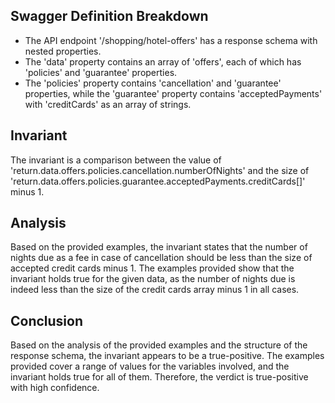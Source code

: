 ## Swagger Definition Breakdown
- The API endpoint '/shopping/hotel-offers' has a response schema with nested properties.
- The 'data' property contains an array of 'offers', each of which has 'policies' and 'guarantee' properties.
- The 'policies' property contains 'cancellation' and 'guarantee' properties, while the 'guarantee' property contains 'acceptedPayments' with 'creditCards' as an array of strings.

## Invariant
The invariant is a comparison between the value of 'return.data.offers.policies.cancellation.numberOfNights' and the size of 'return.data.offers.policies.guarantee.acceptedPayments.creditCards[]' minus 1.

## Analysis
Based on the provided examples, the invariant states that the number of nights due as a fee in case of cancellation should be less than the size of accepted credit cards minus 1. The examples provided show that the invariant holds true for the given data, as the number of nights due is indeed less than the size of the credit cards array minus 1 in all cases.

## Conclusion
Based on the analysis of the provided examples and the structure of the response schema, the invariant appears to be a true-positive. The examples provided cover a range of values for the variables involved, and the invariant holds true for all of them. Therefore, the verdict is true-positive with high confidence.
